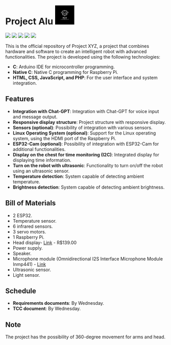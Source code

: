 # Project Alu <img src="Banco_de_Imagens/Alu-logo.png" width="60" />


<img src="https://cdn.jsdelivr.net/gh/devicons/devicon/icons/php/php-original.svg" width="60" /> <img src="https://cdn.jsdelivr.net/gh/devicons/devicon@latest/icons/javascript/javascript-original.svg" width="50" />  <img src="https://cdn.jsdelivr.net/gh/devicons/devicon@latest/icons/html5/html5-original.svg" width="50" /> 
            <img src="https://cdn.jsdelivr.net/gh/devicons/devicon@latest/icons/css3/css3-original.svg"  width="50" /> <img src="https://cdn.jsdelivr.net/gh/devicons/devicon@latest/icons/cplusplus/cplusplus-original.svg" width="50" />
          
          
          
          

          

This is the official repository of Project XYZ, a project that combines hardware and software to create an intelligent robot with advanced functionalities. The project is developed using the following technologies:

- **C**: Arduino IDE for microcontroller programming.
- **Native C**: Native C programming for Raspberry Pi.
- **HTML, CSS, JavaScript, and PHP**: For the user interface and system integration.

## Features

- **Integration with Chat-GPT**: Integration with Chat-GPT for voice input and message output.
- **Responsive display structure**: Project structure with responsive display.
- **Sensors (optional)**: Possibility of integration with various sensors.
- **Linux Operating System (optional)**: Support for the Linux operating system, using the HDMI port of the Raspberry Pi.
- **ESP32-Cam (optional)**: Possibility of integration with ESP32-Cam for additional functionalities.
- **Display on the chest for time monitoring (I2C)**: Integrated display for displaying time information.
- **Turn on the robot with ultrasonic**: Functionality to turn on/off the robot using an ultrasonic sensor.
- **Temperature detection**: System capable of detecting ambient temperature.
- **Brightness detection**: System capable of detecting ambient brightness.

## Bill of Materials

- 2 ESP32.
- Temperature sensor.
- 6 infrared sensors.
- 3 servo motors.
- 1 Raspberry Pi.
- Head display- [Link](https://produto.mercadolivre.com.br/MLB-1490190629-tela-touch-35-polegadas-shield-p-arduino-uno-mega2560-_JM#position=7&search_layout=stack&type=item&tracking_id=d76382fc-bf29-490d-a890-cceca72a66a1) - R$139.00
- Power supply.
- Speaker.
- Microphone module (Omnidirectional I2S Interface Microphone Module Inmp441) - [Link](https://produto.mercadolivre.com.br/MLB-3538703159-modulo-de-microfone-omnidirecional-i2s-interface-inmp441-_JM?matt_tool=40343894&matt_word=&matt_source=google&matt_campaign_id=14303413655&matt_ad_group_id=133855953276&matt_match_type=&matt_network=g&matt_device=c&matt_creative=584156655519&matt_keyword=&matt_ad_position=&matt_ad_type=pla&matt_merchant_id=381000916&matt_product_id=MLB3538703159&matt_product_partition_id=2268053647590&matt_target_id=aud-1966009190540:pla-2268053647590&cq_src=google_ads&cq_cmp=14303413655&cq_net=g&cq_plt=gp&cq_med=pla&gad_source=1)
- Ultrasonic sensor.
- Light sensor.

## Schedule

- **Requirements documents**: By Wednesday.
- **TCC document**: By Wednesday.

## Note

The project has the possibility of 360-degree movement for arms and head.
